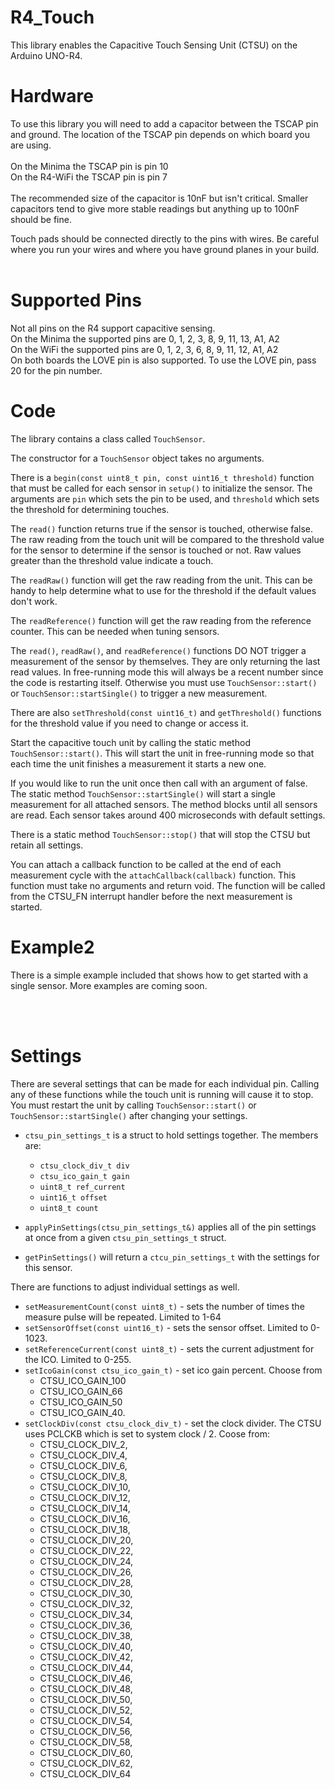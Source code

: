 # R4_Touch

This library enables the Capacitive Touch Sensing Unit (CTSU) on the Arduino UNO-R4.  

# Hardware

To use this library you will need to add a capacitor between the TSCAP pin and ground.  The location of the TSCAP pin depends on which board you are using.<br><br>
On the Minima the TSCAP pin is pin 10<br>
On the R4-WiFi the TSCAP pin is pin 7<br><br>
The recommended size of the capacitor is 10nF but isn't critical.  Smaller capacitors tend to give more stable readings but anything up to 100nF should be fine. 

Touch pads should be connected directly to the pins with wires.  Be careful where you run your wires and where you have ground planes in your build.  
<br>

# Supported Pins

Not all pins on the R4 support capacitive sensing.<br>
On the Minima the supported pins are 0, 1, 2, 3, 8, 9, 11, 13, A1, A2<br>
On the WiFi the supported pins are 0, 1, 2, 3, 6, 8, 9, 11, 12, A1, A2<br>
On both boards the LOVE pin is also supported.  To use the LOVE pin, pass 20 for the pin number. 

# Code

The library contains a class called `TouchSensor`.  

The constructor for a `TouchSensor` object takes no arguments.  

There is a `begin(const uint8_t pin, const uint16_t threshold)` function that must be called for each sensor in `setup()` to initialize the sensor.  The arguments are `pin` which sets the pin to be used, and `threshold` which sets the threshold for determining touches.  

The `read()` function returns true if the sensor is touched, otherwise false.  The raw reading from the touch unit will be compared to the threshold value for the sensor to determine if the sensor is touched or not.  Raw values greater than the threshold value indicate a touch.  

The `readRaw()` function will get the raw reading from the unit.  This can be handy to help determine what to use for the threshold if the default values don't work.  

The `readReference()` function will get the raw reading from the reference counter.  This can be needed when tuning sensors. 

The `read()`, `readRaw()`, and `readReference()` functions DO NOT trigger a measurement of the sensor by themselves.  They are only returning the last read values.  In free-running mode this will always be a recent number since the code is restarting itself.  Otherwise you must use `TouchSensor::start()` or `TouchSensor::startSingle()` to trigger a new measurement.  

There are also `setThreshold(const uint16_t)` and `getThreshold()` functions for the threshold value if you need to change or access it. 

Start the capacitive touch unit by calling the static method `TouchSensor::start()`.  This will start the unit in free-running mode so that each time the unit finishes a measurement it starts a new one. 

If you would like to run the unit once then call with an argument of false.  The static method `TouchSensor::startSingle()` will start a single measurement for all attached sensors.  The method blocks until all sensors are read.  Each sensor takes around 400 microseconds with default settings.  

There is a static method `TouchSensor::stop()` that will stop the CTSU but retain all settings. 

You can attach a callback function to be called at the end of each measurement cycle with the `attachCallback(callback)` function.  This function must take no arguments and return void.  The function will be called from the CTSU_FN interrupt handler before the next measurement is started.  


# Example2

There is a simple example included that shows how to get started with a single sensor.  More examples are coming soon. 

<br><br>

# Settings

There are several settings that can be made for each individual pin.  Calling any of these functions while the touch unit is running will cause it to stop.  You must restart the unit by calling `TouchSensor::start()` or `TouchSensor::startSingle()` after changing your settings. 

* `ctsu_pin_settings_t` is a struct to hold settings together.  The members are:
  - `ctsu_clock_div_t div`
  - `ctsu_ico_gain_t gain`
  - `uint8_t ref_current`
  - `uint16_t offset`
  - `uint8_t count` 

* `applyPinSettings(ctsu_pin_settings_t&)` applies all of the pin settings at once from a given `ctsu_pin_settings_t` struct. 
* `getPinSettings()` will return a `ctcu_pin_settings_t` with the settings for this sensor. 

There are functions to adjust individual settings as well.  

* `setMeasurementCount(const uint8_t)` - sets the number of times the measure pulse will be repeated.  Limited to 1-64
* `setSensorOffset(const uint16_t)` - sets the sensor offset.  Limited to 0-1023.
* `setReferenceCurrent(const uint8_t)` - sets the current adjustment for the ICO.  Limited to 0-255.
* `setIcoGain(const ctsu_ico_gain_t)` - set ico gain percent.  Choose from 
  - CTSU_ICO_GAIN_100
  - CTSU_ICO_GAIN_66
  - CTSU_ICO_GAIN_50
  - CTSU_ICO_GAIN_40.
* `setClockDiv(const ctsu_clock_div_t)` - set the clock divider.  The CTSU uses PCLCKB which is set to system clock / 2.  Coose from:
  - CTSU_CLOCK_DIV_2,
  - CTSU_CLOCK_DIV_4,
  - CTSU_CLOCK_DIV_6,
  - CTSU_CLOCK_DIV_8,
  - CTSU_CLOCK_DIV_10,
  - CTSU_CLOCK_DIV_12,
  - CTSU_CLOCK_DIV_14,
  - CTSU_CLOCK_DIV_16,
  - CTSU_CLOCK_DIV_18,
  - CTSU_CLOCK_DIV_20,
  - CTSU_CLOCK_DIV_22,
  - CTSU_CLOCK_DIV_24,
  - CTSU_CLOCK_DIV_26,
  - CTSU_CLOCK_DIV_28,
  - CTSU_CLOCK_DIV_30,
  - CTSU_CLOCK_DIV_32,
  - CTSU_CLOCK_DIV_34,
  - CTSU_CLOCK_DIV_36,
  - CTSU_CLOCK_DIV_38,
  - CTSU_CLOCK_DIV_40,
  - CTSU_CLOCK_DIV_42,
  - CTSU_CLOCK_DIV_44,
  - CTSU_CLOCK_DIV_46,
  - CTSU_CLOCK_DIV_48,
  - CTSU_CLOCK_DIV_50,
  - CTSU_CLOCK_DIV_52,
  - CTSU_CLOCK_DIV_54,
  - CTSU_CLOCK_DIV_56,
  - CTSU_CLOCK_DIV_58,
  - CTSU_CLOCK_DIV_60,
  - CTSU_CLOCK_DIV_62,
  - CTSU_CLOCK_DIV_64